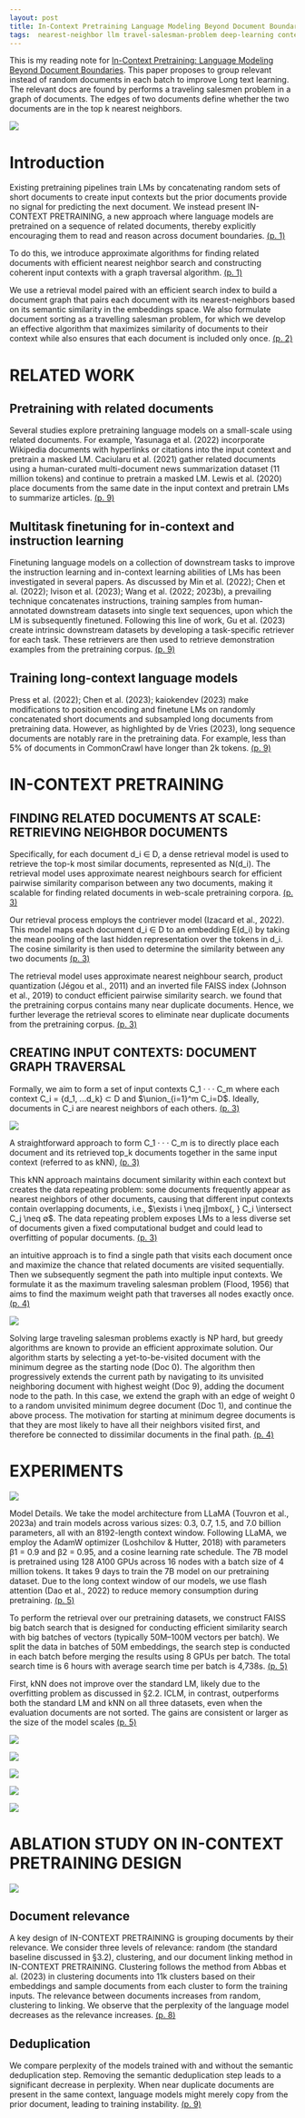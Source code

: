```yaml
---
layout: post
title: In-Context Pretraining Language Modeling Beyond Document Boundaries
tags:  nearest-neighbor llm travel-salesman-problem deep-learning context tool
---
```


This is my reading note for [In-Context Pretraining: Language Modeling Beyond Document Boundaries](http://arxiv.org/abs/2310.10638). This paper proposes to group relevant instead of random documents in each batch to improve Long text learning. The relevant docs are found by performs a traveling salesmen problem in a graph of documents. The edges of two documents define whether the two documents are in the top k nearest neighbors.

![](https://raw.githubusercontent.com/zhangtemplar/zhangtemplar.github.io/master/uPic/shiInContextPretrainingLanguage2023-2-x105-y496.png) 

# Introduction
Existing pretraining pipelines train LMs by concatenating random sets of short documents to create input contexts but the prior documents provide no signal for predicting the next document. We instead present IN-CONTEXT PRETRAINING, a new approach where language models are pretrained on a sequence of related documents, thereby explicitly encouraging them to read and reason across document boundaries. [(p. 1)](zotero://open-pdf/library/items/A7DY44UW?page=1&annotation=AK6TFH7U)

To do this, we introduce approximate algorithms for finding related documents with efficient nearest neighbor search and constructing coherent input contexts with a graph traversal algorithm. [(p. 1)](zotero://open-pdf/library/items/A7DY44UW?page=1&annotation=Q9ZIW85H)

We use a retrieval model paired with an efficient search index to build a document graph that pairs each document with its nearest-neighbors based on its semantic similarity in the embeddings space. We also formulate document sorting as a travelling salesman problem, for which we develop an effective algorithm that maximizes similarity of documents to their context while also ensures that each document is included only once. [(p. 2)](zotero://open-pdf/library/items/A7DY44UW?page=2&annotation=ARZHBEKN)

# RELATED WORK
## Pretraining with related documents
Several studies explore pretraining language models on a small-scale using related documents. For example, Yasunaga et al. (2022) incorporate Wikipedia documents with hyperlinks or citations into the input context and pretrain a masked LM. Caciularu et al. (2021) gather related documents using a human-curated multi-document news summarization dataset (11 million tokens) and continue to pretrain a masked LM. Lewis et al. (2020) place documents from the same date in the input context and pretrain LMs to summarize articles. [(p. 9)](zotero://open-pdf/library/items/A7DY44UW?page=9&annotation=NNMA2X3X)

## Multitask finetuning for in-context and instruction learning
Finetuning language models on a collection of downstream tasks to improve the instruction learning and in-context learning abilities of LMs has been investigated in several papers. As discussed by Min et al. (2022); Chen et al. (2022); Ivison et al. (2023); Wang et al. (2022; 2023b), a prevailing technique concatenates instructions, training samples from human-annotated downstream datasets into single text sequences, upon which the LM is subsequently finetuned. Following this line of work, Gu et al. (2023) create intrinsic downstream datasets by developing a task-specific retriever for each task. These retrievers are then used to retrieve demonstration examples from the pretraining corpus. [(p. 9)](zotero://open-pdf/library/items/A7DY44UW?page=9&annotation=IQDNP6AL)

## Training long-context language models
Press et al. (2022); Chen et al. (2023); kaiokendev (2023) make modifications to position encoding and finetune LMs on randomly concatenated short documents and subsampled long documents from pretraining data. However, as highlighted by de Vries (2023), long sequence documents are notably rare in the pretraining data. For example, less than 5% of documents in CommonCrawl have longer than 2k tokens. [(p. 9)](zotero://open-pdf/library/items/A7DY44UW?page=9&annotation=DBRSWEJB)

# IN-CONTEXT PRETRAINING
## FINDING RELATED DOCUMENTS AT SCALE: RETRIEVING NEIGHBOR DOCUMENTS
Specifically, for each document d_i ∈ D, a dense retrieval model is used to retrieve the top-k most similar documents, represented as N(d_i). The retrieval model uses approximate nearest neighbours search for efficient pairwise similarity comparison between any two documents, making it scalable for finding related documents in web-scale pretraining corpora. [(p. 3)](zotero://open-pdf/library/items/A7DY44UW?page=3&annotation=W82NZNZM)

Our retrieval process employs the contriever model (Izacard et al., 2022). This model maps each document d_i ∈ D to an embedding E(d_i) by taking the mean pooling of the last hidden representation over the tokens in d_i. The cosine similarity is then used to determine the similarity between any two documents [(p. 3)](zotero://open-pdf/library/items/A7DY44UW?page=3&annotation=M8FKFNF6)

The retrieval model uses approximate nearest neighbour search, product quantization (Jégou et al., 2011) and an inverted file FAISS index (Johnson et al., 2019) to conduct efficient pairwise similarity search. we found that the pretraining corpus contains many near duplicate documents.  Hence, we further leverage the retrieval scores to eliminate near duplicate documents from the pretraining corpus. [(p. 3)](zotero://open-pdf/library/items/A7DY44UW?page=3&annotation=ZYA7V2X5)

## CREATING INPUT CONTEXTS: DOCUMENT GRAPH TRAVERSAL
Formally, we aim to form a set of input contexts C_1 · · · C_m where each context C_i = {d_1, ...d_k} ⊂ D and $\union_{i=1}^m C_i=D$. Ideally, documents in C_i are nearest neighbors of each others. [(p. 3)](zotero://open-pdf/library/items/A7DY44UW?page=3&annotation=4WFABXIV)

![](https://raw.githubusercontent.com/zhangtemplar/zhangtemplar.github.io/master/uPic/shiInContextPretrainingLanguage2023-3-x310-y116.png) 

A straightforward approach to form C_1 · · · C_m is to directly place each document and its retrieved top_k documents together in the same input context (referred to as kNN), [(p. 3)](zotero://open-pdf/library/items/A7DY44UW?page=3&annotation=7SMKRBLK)

This kNN approach maintains document similarity within each context but creates the data repeating problem: some documents frequently appear as nearest neighbors of other documents, causing that different input contexts contain overlapping documents, i.e., $\exists i \neq j]mbox{, } C_i \intersect C_j \neq ∅$. The data repeating problem exposes LMs to a less diverse set of documents given a fixed computational budget and could lead to overfitting of popular documents. [(p. 3)](zotero://open-pdf/library/items/A7DY44UW?page=3&annotation=WLUPGAS7)

an intuitive approach is to find a single path that visits each document once and maximize the chance that related documents are visited sequentially. Then we subsequently segment the path into multiple input contexts. We formulate it as the maximum traveling salesman problem (Flood, 1956) that aims to find the maximum weight path that traverses all nodes exactly once. [(p. 4)](zotero://open-pdf/library/items/A7DY44UW?page=4&annotation=4QN863Y8)

![](https://raw.githubusercontent.com/zhangtemplar/zhangtemplar.github.io/master/uPic/shiInContextPretrainingLanguage2023-4-x104-y545.png) 

Solving large traveling salesman problems exactly is NP hard, but greedy algorithms are known to provide an efficient approximate solution. Our algorithm starts by selecting a yet-to-be-visited document with the minimum degree as the starting node (Doc 0). The algorithm then progressively extends the current path by navigating to its unvisited neighboring document with highest weight (Doc 9), adding the document node to the path. In this case, we extend the graph with an edge of weight 0 to a random unvisited minimum degree document (Doc 1), and continue the above process. The motivation for starting at minimum degree documents is that they are most likely to have all their neighbors visited first, and therefore be connected to dissimilar documents in the final path. [(p. 4)](zotero://open-pdf/library/items/A7DY44UW?page=4&annotation=QDQPCKQY)

# EXPERIMENTS
![](https://raw.githubusercontent.com/zhangtemplar/zhangtemplar.github.io/master/uPic/shiInContextPretrainingLanguage2023-5-x98-y557.png) 

Model Details. We take the model architecture from LLaMA (Touvron et al., 2023a) and train models across various sizes: 0.3, 0.7, 1.5, and 7.0 billion parameters, all with an 8192-length context window. Following LLaMA, we employ the AdamW optimizer (Loshchilov & Hutter, 2018) with parameters β1 = 0.9 and β2 = 0.95, and a cosine learning rate schedule. The 7B model is pretrained using 128 A100 GPUs across 16 nodes with a batch size of 4 million tokens. It takes 9 days to train the 7B model on our pretraining dataset. Due to the long context window of our models, we use flash attention (Dao et al., 2022) to reduce memory consumption during pretraining. [(p. 5)](zotero://open-pdf/library/items/A7DY44UW?page=5&annotation=L55TPIKQ)

To perform the retrieval over our pretraining datasets, we construct FAISS big batch search that is designed for conducting efficient similarity search with big batches of vectors (typically 50M–100M vectors per batch). We split the data in batches of 50M embeddings, the search step is conducted in each batch before merging the results using 8 GPUs per batch. The total search time is 6 hours with average search time per batch is 4,738s. [(p. 5)](zotero://open-pdf/library/items/A7DY44UW?page=5&annotation=S3KLMASN)

First, kNN does not improve over the standard LM, likely due to the overfitting problem as discussed in §2.2. ICLM, in contrast, outperforms both the standard LM and kNN on all three datasets, even when the evaluation documents are not sorted. The gains are consistent or larger as the size of the model scales [(p. 5)](zotero://open-pdf/library/items/A7DY44UW?page=5&annotation=MDXBCHTN)

![](https://raw.githubusercontent.com/zhangtemplar/zhangtemplar.github.io/master/uPic/shiInContextPretrainingLanguage2023-6-x102-y608.png) 

![](https://raw.githubusercontent.com/zhangtemplar/zhangtemplar.github.io/master/uPic/shiInContextPretrainingLanguage2023-6-x102-y514.png) 

![](https://raw.githubusercontent.com/zhangtemplar/zhangtemplar.github.io/master/uPic/shiInContextPretrainingLanguage2023-7-x105-y611.png) 

![](https://raw.githubusercontent.com/zhangtemplar/zhangtemplar.github.io/master/uPic/shiInContextPretrainingLanguage2023-8-x101-y611.png) 

![](https://raw.githubusercontent.com/zhangtemplar/zhangtemplar.github.io/master/uPic/shiInContextPretrainingLanguage2023-8-x104-y433.png) 

# ABLATION STUDY ON IN-CONTEXT PRETRAINING DESIGN
![](https://raw.githubusercontent.com/zhangtemplar/zhangtemplar.github.io/master/uPic/shiInContextPretrainingLanguage2023-8-x117-y316.png) 

## Document relevance
A key design of IN-CONTEXT PRETRAINING is grouping documents by their relevance. We consider three levels of relevance: random (the standard baseline discussed in §3.2), clustering, and our document linking method in IN-CONTEXT PRETRAINING. Clustering follows the method from Abbas et al. (2023) in clustering documents into 11k clusters based on their embeddings and sample documents from each cluster to form the training inputs. The relevance between documents increases from random, clustering to linking. We observe that the perplexity of the language model decreases as the relevance increases. [(p. 8)](zotero://open-pdf/library/items/A7DY44UW?page=8&annotation=L2LVWJPI)

## Deduplication
We compare perplexity of the models trained with and without the semantic deduplication step. Removing the semantic deduplication step leads to a significant decrease in perplexity. When near duplicate documents are present in the same context, language models might merely copy from the prior document, leading to training instability. [(p. 9)](zotero://open-pdf/library/items/A7DY44UW?page=9&annotation=8V5CLMW4)

